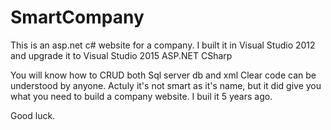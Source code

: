 # SmartCompany
This is an asp.net c# website for a company. 
I built it in Visual Studio 2012 and upgrade it to Visual Studio 2015
ASP.NET CSharp

You will know how to CRUD both Sql server db and xml
Clear code can be understood by anyone.
Actuly it's not smart as it's name, but it did give you what you need to build a company website. I buil it 5 years ago.

Good luck.
